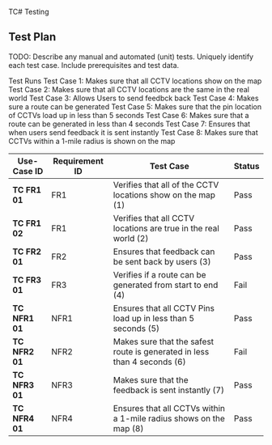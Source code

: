 TC# Testing

## Test Plan
TODO: Describe any manual and automated (unit) tests. Uniquely identify each test case. Include prerequisites and test data.

Test Runs
Test Case 1: Makes sure that all CCTV locations show on the map 
Test Case 2: Makes sure that all CCTV locations are the same in the real world
Test Case 3: Allows Users to send feedbck back
Test Case 4: Makes sure a route can be generated
Test Case 5: Makes sure that the pin location of CCTVs load up in less than 5 seconds
Test Case 6: Makes sure that a route can be generated in less than 4 seconds
Test Case 7: Ensures that when users send feedback it is sent instantly
Test Case 8: Makes sure that CCTVs within a 1-mile radius is shown on the map

| Use-Case ID | Requirement ID | Test Case | Status |
| ----------- | -------------- | --------- | ------ |
| **TC FR1 01** | FR1 | Verifies that all of the CCTV locations show on the map (1) | Pass |
| **TC FR1 02** | FR1 | Verifies that all CCTV locations are true in the real world (2) | Pass |
| **TC FR2 01** | FR2 | Ensures that feedback can be sent back by users (3) | Pass | 
| **TC FR3 01** | FR3 | Verifies if a route can be generated from start to end (4) | Fail |
| **TC NFR1 01** | NFR1 | Ensures that all CCTV Pins load up in less than 5 seconds (5) | Pass |
| **TC NFR2 01** | NFR2 | Makes sure that the safest route is generated in less than 4 seconds (6) | Fail |
| **TC NFR3 01** | NFR3 | Makes sure that the feedback is sent instantly (7) | Pass |
| **TC NFR4 01** | NFR4 | Ensures that all CCTVs within a 1-mile radius shows on the map (8) | Pass |

